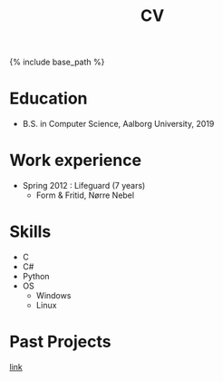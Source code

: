 ﻿---
layout: archive
title: "CV"
permalink: /cv/
author_profile: true
redirect_from:
  - /resume
---

{% include base_path %}

Education
======
* B.S. in Computer Science, Aalborg University, 2019

Work experience
======
* Spring 2012 : Lifeguard (7 years)
	* Form & Fritid, Nørre Nebel
	
  
Skills
======
* C
* C#
* Python
* OS
  * Windows
  * Linux


Past Projects
======

[link](https://hakuflugel.github.io/files/cv/ "Github")